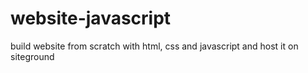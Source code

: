 # website-javascript
build website from scratch with html, css and javascript and host it on siteground
